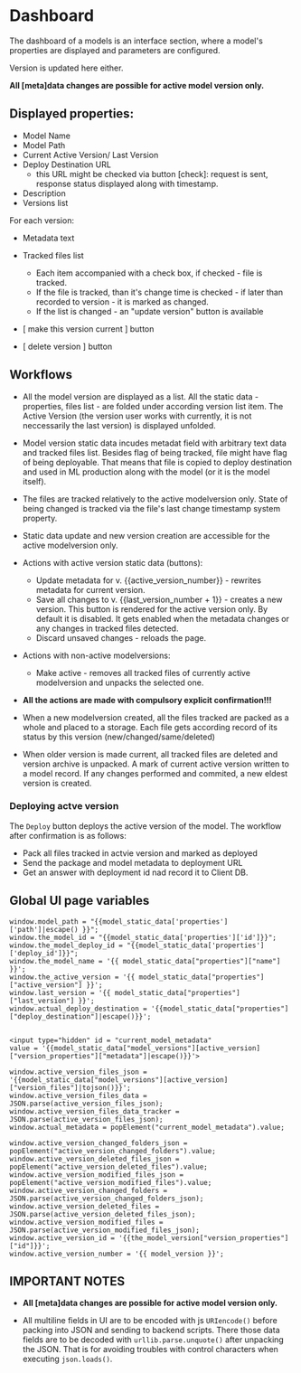 # Dashboard

The dashboard of a models is an interface section, where a model's properties are displayed and
parameters are configured.

Version is updated here either.

**All [meta]data changes are possible for active model version only.**


## Displayed properties:

+ Model Name
+ Model Path
+ Current Active Version/ Last Version
+ Deploy Destination URL
    * this URL might be checked via button [check]: request is sent, response status displayed along with timestamp.
+ Description
+ Versions list

For each version:

+ Metadata text

+ Tracked files list
    * Each item accompanied with a check box, if checked - file is tracked.
    * If the file is tracked, than it's change time is checked - if later than recorded to version - it is marked as changed.
    * If the list is changed - an "update version" button is available

+ [ make this version current ] button
+ [ delete version ] button


## Workflows

+ All the model version are displayed as a list. All the static data - properties, files list - are folded under according version list item.
The Active Version (the version user works with currently, it is not neccessarily the last version) is displayed unfolded.

+ Model version static data incudes metadat field with arbitrary text data and tracked files list. Besides flag of being tracked, file might have flag of being deployable. That means that file is copied to deploy destination and used in ML production along with the model (or it is the model itself).

+ The files are tracked relatively to the active modelversion only. State of being changed is tracked via the file's last change timestamp system property.

+ Static data update and new version creation are accessible for the active modelversion only.

+ Actions with active version static data (buttons):
    * Update metadata for v. {{active_version_number}} - rewrites metadata for current version.
    * Save all changes to v. {{last_version_number + 1}} - creates a new version.
        This button is rendered for the active version only. By default it is disabled. It gets enabled when the metadata changes or any changes in tracked files detected.
    * Discard unsaved changes - reloads the page.

+ Actions with non-active modelversions:
    * Make active - removes all tracked files of currently active modelversion and unpacks the selected one.

+ **All the actions are made with compulsory explicit confirmation!!!**

+ When a new modelversion created, all the files tracked are packed as a whole and placed to a storage. Each file gets according record of its status by this version (new/changed/same/deleted)

+ When older version is made current, all tracked files are deleted and version archive is unpacked.
    A mark of current active version written to a model record. If any changes performed and commited, a new eldest version is created.

### Deploying actve version

The `Deploy` button deploys the active version of the model.
The workflow after confirmation is as follows:
+ Pack all files tracked in actvie version and marked as deployed
+ Send the package and model metadata to deployment URL
+ Get an answer with deployment id nad record it to Client DB.

## Global UI page variables
```
window.model_path = "{{model_static_data['properties']['path']|escape() }}";
window.the_model_id = "{{model_static_data['properties']['id']}}";
window.the_model_deploy_id = "{{model_static_data['properties']['deploy_id']}}";
window.the_model_name = '{{ model_static_data["properties"]["name"] }}';
window.the_active_version = '{{ model_static_data["properties"]["active_version"] }}';
window.last_version = '{{ model_static_data["properties"]["last_version"] }}';
window.actual_deploy_destination = '{{model_static_data["properties"]["deploy_destination"]|escape()}}';


<input type="hidden" id = "current_model_metadata" 
value = '{{model_static_data["model_versions"][active_version]["version_properties"]["metadata"]|escape()}}'>

window.active_version_files_json = '{{model_static_data["model_versions"][active_version]["version_files"]|tojson()}}';
window.active_version_files_data = JSON.parse(active_version_files_json);
window.active_version_files_data_tracker = JSON.parse(active_version_files_json);
window.actual_metadata = popElement("current_model_metadata").value;

window.active_version_changed_folders_json = popElement("active_version_changed_folders").value;
window.active_version_deleted_files_json = popElement("active_version_deleted_files").value;
window.active_version_modified_files_json = popElement("active_version_modified_files").value;
window.active_version_changed_folders = JSON.parse(active_version_changed_folders_json);
window.active_version_deleted_files = JSON.parse(active_version_deleted_files_json);
window.active_version_modified_files = JSON.parse(active_version_modified_files_json);
window.active_version_id = '{{the_model_version["version_properties"]["id"]}}';
window.active_version_number = '{{ model_version }}';
```

## IMPORTANT NOTES

* **All [meta]data changes are possible for active model version only.**

* All multiline fields in UI are to be encoded with js `URIencode()` before packing into JSON and sending to backend scripts.
    There those data fields are to be decoded with `urllib.parse.unquote()` after unpacking the JSON.
    That is for avoiding troubles with control characters when executing `json.loads()`.
